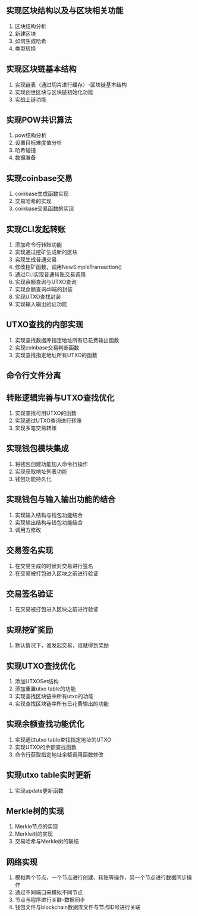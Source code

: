 ## 实现区块结构以及与区块相关功能
1. 区块结构分析
2. 新建区块
3. 如何生成哈希
4. 类型转换
## 实现区块链基本结构
1. 实现链表（通过切片进行缓存）-区块链基本结构
2. 实现创世区块与区块链初始化功能
2. 实战上链功能
## 实现POW共识算法
1. pow结构分析
2. 设置目标难度值分析
3. 哈希碰撞
4. 数据准备
## 实现coinbase交易
1. coinbase生成函数实现
2. 交易哈希的实现
3. coinbase交易函数的实现
## 实现CLI发起转账
1. 添加命令行转账功能
2. 实现通过挖矿生成新的区块
3. 实现生成普通交易
4. 修改挖矿函数，调用NewSimpleTransaction()
5. 通过CLI实现普通转账交易调用
6. 实现余额查询与UTXO查询
7. 实现余额查询cli端的封装
8. 实现UTXO查找封装
9. 实现输入输出验证功能

## UTXO查找的内部实现
1. 实现查找数据库指定地址所有已花费输出函数
2. 实现coinbase交易判断函数
3. 实现查找指定地址所有UTXO的函数

## 命令行文件分离

## 转账逻辑完善与UTXO查找优化
1. 实现查找可用UTXO的函数
2. 实现通过UTXO查询进行转账
3. 实现多笔交易转账

## 实现钱包模块集成
1. 将钱包创建功能加入命令行操作
2. 实现获取地址列表功能
3. 钱包功能持久化

## 实现钱包与输入输出功能的结合
1. 实现输入结构与钱包功能结合
2. 实现输出结构与钱包功能结合
3. 调用方修改

## 交易签名实现
1. 在交易生成的时候对交易进行签名
2. 在交易被打包进入区块之前进行验证

## 交易签名验证
1. 在交易被打包进入区块之前进行验证

## 实现挖矿奖励
1. 默认情况下，谁发起交易，谁就得到奖励

## 实现UTXO查找优化
1. 添加UTXOSet结构
2. 添加重置utxo table的功能
3. 实现查找区块链中所有utxo的功能
4. 实现查找区块链中所有已花费输出的功能

## 实现余额查找功能优化
1. 实现通过utxo table查找指定地址的UTXO
2. 实现UTXO的余额查找函数
3. 命令行获取指定地址余额调用函数修改

## 实现utxo table实时更新
1. 实现update更新函数

## Merkle树的实现
1. Merkle节点的实现
2. Merkle树的实现
3. 交易哈希与Merkle树的联结

## 网络实现
1. 模拟两个节点，一个节点进行创建、转账等操作，另一个节点进行数据同步操作
2. 通过不同端口来模拟不同节点
3. 节点与程序进行关联-数据同步
4. 钱包文件与blockchain数据库文件与节点ID号进行关联
